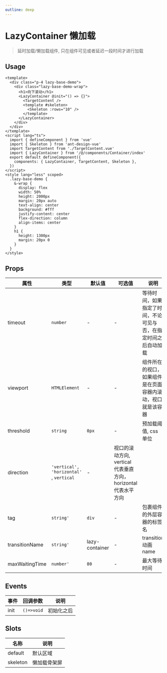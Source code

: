 ```yaml
---
outline: deep
---
```


# LazyContainer 懒加载

> 延时加载/懒加载组件, 只在组件可见或者延迟一段时间才进行加载

## Usage

```vue
<template>
  <div class="p-4 lazy-base-demo">
    <div class="lazy-base-demo-wrap">
      <h1>向下滚动</h1>
      <LazyContainer @init="() => {}">
        <TargetContent />
        <template #skeleton>
          <Skeleton :rows="10" />
        </template>
      </LazyContainer>
    </div>
  </div>
</template>
<script lang="ts">
  import { defineComponent } from 'vue'
  import { Skeleton } from 'ant-design-vue'
  import TargetContent from './TargetContent.vue'
  import { LazyContainer } from '/@/components/Container/index'
  export default defineComponent({
    components: { LazyContainer, TargetContent, Skeleton },
  })
</script>
<style lang="less" scoped>
  .lazy-base-demo {
    &-wrap {
      display: flex
      width: 50%
      height: 2000px
      margin: 20px auto
      text-align: center
      background: #fff
      justify-content: center
      flex-direction: column
      align-items: center
    }
    h1 {
      height: 1300px
      margin: 20px 0
    }
  }
</style>
```

## Props

| 属性             | 类型                                      | 默认值            | 可选值                                        | 说明                              |
|----------------|-----------------------------------------|----------------|--------------------------------------------|---------------------------------|
| timeout        | `number`                                | -              | -                                          | 等待时间，如果指定了时间，不论可见与否，在指定时间之后自动加载 |
| viewport       | `HTMLElement`                           | -              | -                                          | 组件所在的视口，如果组件是在页面容器内滚动，视口就是该容器   |
| threshold      | `string`                                | `0px`          | -                                          | 预加载阈值, css 单位                   |
| direction      | `'vertical', 'horizontal'` , `vertical` | -              | 视口的滚动方向, vertical 代表垂直方向，horizontal 代表水平方向 |
| tag            | `string'`                               | `div`          | -                                          | 包裹组件的外层容器的标签名                   |
| transitionName | `string'`                               | lazy-container | -                                          | transition 动画 name              |
| maxWaitingTime | `number'`                               | `80`           | -                                          | 最大等待时间                          |

## Events

| 事件   | 回调参数       | 说明    |
|------|------------|-------|
| init | `()=>void` | 初始化之后 |

## Slots

| 名称       | 说明     |
|----------|--------|
| default  | 默认区域   |
| skeleton | 懒加载骨架屏 |
